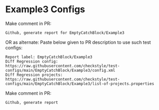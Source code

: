 # Example3 Configs
Make comment in PR:
```
Github, generate report for EmptyCatchBlock/Example3
```
OR as alternate:
Paste below given to PR description to use such test configs:
```
Report label: EmptyCatchBlock/Example3
Diff Regression config: https://raw.githubusercontent.com/checkstyle/test-configs/main/EmptyCatchBlock/Example3/config.xml
Diff Regression projects: https://raw.githubusercontent.com/checkstyle/test-configs/main/EmptyCatchBlock/Example3/list-of-projects.properties
```
Make comment in PR:
```
Github, generate report
```
